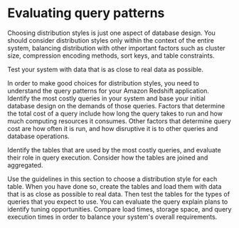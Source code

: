 # Evaluating query patterns<a name="t_evaluating_query_patterns"></a>

 Choosing distribution styles is just one aspect of database design\. You should consider distribution styles only within the context of the entire system, balancing distribution with other important factors such as cluster size, compression encoding methods, sort keys, and table constraints\. 

 Test your system with data that is as close to real data as possible\. 

 In order to make good choices for distribution styles, you need to understand the query patterns for your Amazon Redshift application\. Identify the most costly queries in your system and base your initial database design on the demands of those queries\. Factors that determine the total cost of a query include how long the query takes to run and how much computing resources it consumes\. Other factors that determine query cost are how often it is run, and how disruptive it is to other queries and database operations\. 

 Identify the tables that are used by the most costly queries, and evaluate their role in query execution\. Consider how the tables are joined and aggregated\. 

 Use the guidelines in this section to choose a distribution style for each table\. When you have done so, create the tables and load them with data that is as close as possible to real data\. Then test the tables for the types of queries that you expect to use\. You can evaluate the query explain plans to identify tuning opportunities\. Compare load times, storage space, and query execution times in order to balance your system's overall requirements\. 